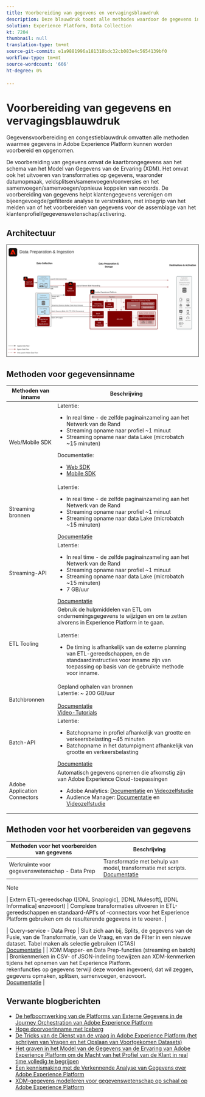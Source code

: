 ```yaml
---
title: Voorbereiding van gegevens en vervagingsblauwdruk
description: Deze blauwdruk toont alle methodes waardoor de gegevens in Adobe Experience Platform kunnen worden opgenomen en worden voorbereid.
solution: Experience Platform, Data Collection
kt: 7204
thumbnail: null
translation-type: tm+mt
source-git-commit: e1a9881996a181310bdc32cb083e4c5654139bf0
workflow-type: tm+mt
source-wordcount: '666'
ht-degree: 0%

---
```



# Voorbereiding van gegevens en vervagingsblauwdruk

Gegevensvoorbereiding en congestieblauwdruk omvatten alle methoden waarmee gegevens in Adobe Experience Platform kunnen worden voorbereid en opgenomen.

De voorbereiding van gegevens omvat de kaartbrongegevens aan het schema van het Model van Gegevens van de Ervaring (XDM). Het omvat ook het uitvoeren van transformaties op gegevens, waaronder datumopmaak, veldsplitsen/samenvoegen/conversies en het samenvoegen/samenvoegen/opnieuw koppelen van records. De voorbereiding van gegevens helpt klantengegevens verenigen om bijeengevoegde/gefilterde analyse te verstrekken, met inbegrip van het melden van of het voorbereiden van gegevens voor de assemblage van het klantenprofiel/gegevenswetenschap/activering.

## Architectuur

<img src="assets/dataingest.svg" alt="Referentiearchitectuur voor de blauwdruk voor gegevensvoorbereiding en insluiting" style="border:1px solid #4a4a4a" />

## Methoden voor gegevensinname

| Methoden van inname | Beschrijving |
|------------------------------|-----------------------------------------------------------------------------------------------------------------------------------------------------------------------------------------------------------------------------------------------------------------------------------------------------------------------------------------------------------------------------------------------------------------------------------------|
| Web/Mobile SDK | Latentie:<ul><li>In real time - de zelfde paginainzameling aan het Netwerk van de Rand</li><li>Streaming opname naar profiel ~1 minuut</li><li>Streaming opname naar data Lake (microbatch ~15 minuten)</ul>Documentatie: <ul><li>[Web SDK](https://experienceleague.corp.adobe.com/docs/web-sdk.html)</li><li>[Mobile SDK](https://experienceleague.adobe.com/docs/mobile.html?lang=en)</li></ul> |
| Streaming bronnen | Latentie:<ul><li>In real time - de zelfde paginainzameling aan het Netwerk van de Rand</li><li>Streaming opname naar profiel ~1 minuut</li><li>Streaming opname naar data Lake (microbatch ~15 minuten)</li></ul>[Documentatie](https://experienceleague.adobe.com/docs/experience-platform/sources/home.html?lang=en#connectors) |
| Streaming-API | Latentie:<ul><li>In real time - de zelfde paginainzameling aan het Netwerk van de Rand</li><li>Streaming opname naar profiel ~1 minuut</li><li>Streaming opname naar data Lake (microbatch ~15 minuten)</li><li>7 GB/uur</li></ul>[Documentatie](https://experienceleague.adobe.com/docs/experience-platform/ingestion/streaming/overview.html?lang=en#what-can-you-do-with-streaming-ingestion%3F) |
| ETL Tooling | Gebruik de hulpmiddelen van ETL om ondernemingsgegevens te wijzigen en om te zetten alvorens in Experience Platform in te gaan.<br><br>Latentie:<ul><li>De timing is afhankelijk van de externe planning van ETL-gereedschappen, en de standaardinstructies voor inname zijn van toepassing op basis van de gebruikte methode voor inname.</li></ul> |
| Batchbronnen | Gepland ophalen van bronnen<br>Latentie: ~ 200 GB/uur<br><br>[Documentatie](https://experienceleague.adobe.com/docs/experience-platform/sources/home.html?lang=en#connectors)<br>[Video-Tutorials](https://experienceleague.adobe.com/docs/platform-learn/tutorials/sources/overview.html) |
| Batch-API | Latentie:<ul><li>Batchopname in profiel afhankelijk van grootte en verkeersbelasting ~45 minuten</li><li>Batchopname in het datumpigment afhankelijk van grootte en verkeersbelasting</li></ul>[Documentatie](https://experienceleague.adobe.com/docs/experience-platform/ingestion/batch/overview.html?lang=en#batch) |
| Adobe Application Connectors | Automatisch gegevens opnemen die afkomstig zijn van Adobe Experience Cloud-toepassingen<ul><li>Adobe Analytics: [Documentatie](https://experienceleague.adobe.com/docs/experience-platform/sources/connectors/adobe-applications/analytics.html?lang=en#connectors) en [Videozelfstudie](https://experienceleague.adobe.com/docs/platform-learn/tutorials/sources/ingest-data-from-adobe-analytics.html)</li><li>Audience Manager: [Documentatie](https://experienceleague.adobe.com/docs/experience-platform/sources/connectors/adobe-applications/audience-manager.html?lang=en#connectors) en [Videozelfstudie](https://experienceleague.adobe.com/docs/platform-learn/tutorials/sources/ingest-data-from-aam.html)</li></ul> |


## Methoden voor het voorbereiden van gegevens

| Methoden voor het voorbereiden van gegevens | Beschrijving |
|------------------------------------------------------------|------------------------------------------------------------------------------------------------------------------------------------------------------------------------------------------------------------------------------------------------------------------------------------------------|
| Werkruimte voor gegevenswetenschap - Data Prep | Transformatie met behulp van model, transformatie met scripts.<br>[Documentatie](https://experienceleague.adobe.com/docs/experience-platform/data-science-workspace/home.html?lang=en) |
>[!NOTE]
>
>| Extern ETL-gereedschap ([!DNL Snaplogic], [!DNL Mulesoft], [!DNL Informatica] enzovoort) | Complexe transformaties uitvoeren in ETL-gereedschappen en standaard-API&#39;s of -connectors voor het Experience Platform gebruiken om de resulterende gegevens in te voeren.                                                                                                                                                               |

| Query-service - Data Prep                                  | Sluit zich aan bij, Splits, de gegevens van de Fusie, van de Transformatie, van de Vraag, en van de Filter in een nieuwe dataset. Tabel maken als selectie gebruiken (CTAS) <br>[Documentatie](https://experienceleague.adobe.com/docs/experience-platform/query/home.html?lang=en#sql)                                                                       |
| XDM Mapper- en Data Prep-functies (streaming en batch)     | Bronkenmerken in CSV- of JSON-indeling toewijzen aan XDM-kenmerken tijdens het opnemen van het Experience Platform.<br>rekenfuncties op gegevens terwijl deze worden ingevoerd; dat wil zeggen, gegevens opmaken, splitsen, samenvoegen, enzovoort.<br>[Documentatie](https://experienceleague.adobe.com/docs/experience-platform/data-prep/home.html?lang=en) |

## Verwante blogberichten

* [De hefboomwerking van de Platforms van Externe Gegevens in de Journey Orchestration van Adobe Experience Platform](https://medium.com/adobetech/leveraging-external-data-platforms-in-adobe-experience-platform-journey-orchestration-54fc6134fe17?source=your_stories_page-------------------------------------)
* [Hoge doorvoerinname met Iceberg](https://medium.com/adobetech/high-throughput-ingestion-with-iceberg-ccf7877a413f?source=your_stories_page-------------------------------------)
* [De Tricks van de Dienst van de vraag in Adobe Experience Platform (het schrijven van Vragen en het Opslaan van Voortgekomen Datasets)](https://medium.com/adobetech/query-service-tricks-in-adobe-experience-platform-writing-queries-and-storing-derived-datasets-eaee0d6d683e?source=your_stories_page-------------------------------------)
* [Het graven in het Model van de Gegevens van de Ervaring van Adobe Experience Platform om de Macht van het Profiel van de Klant in real time volledig te begrijpen](https://medium.com/adobetech/digging-into-adobe-experience-platforms-experience-data-model-to-more-fully-understand-the-power-3e109271e04f?source=your_stories_page-------------------------------------)
* [Een kennismaking met de Verkennende Analyse van Gegevens over Adobe Experience Platform](https://medium.com/adobetech/an-introductory-look-at-exploratory-data-analysis-on-adobe-experience-platform-1bfce7501d9a?source=your_stories_page-------------------------------------)
* [XDM-gegevens modelleren voor gegevenswetenschap op schaal op Adobe Experience Platform](https://medium.com/adobetech/modeling-xdm-data-for-data-science-at-scale-on-adobe-experience-platform-222bb2a6dbf7?source=your_stories_page-------------------------------------)

